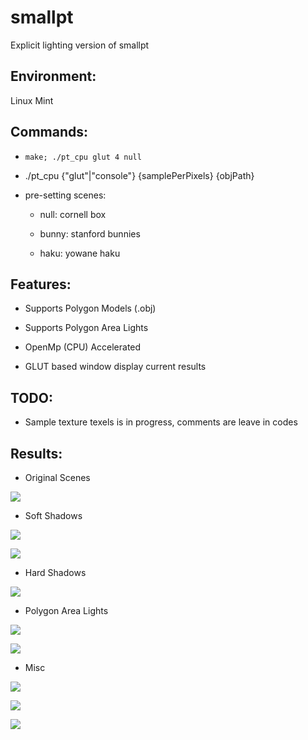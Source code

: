 # smallpt

Explicit lighting version of smallpt

## Environment:

Linux Mint

## Commands:

* ```make; ./pt_cpu glut 4 null```

* ./pt_cpu {"glut"|"console"} {samplePerPixels} {objPath}

* pre-setting scenes: 
    
    * null: cornell box

    * bunny: stanford bunnies

    * haku: yowane haku

## Features:

* Supports Polygon Models (.obj)

* Supports Polygon Area Lights

* OpenMp (CPU) Accelerated

* GLUT based window display current results

## TODO:

* Sample texture texels is in progress, comments are leave in codes

## Results:

* Original Scenes

![](Demos/125589.png)

* Soft Shadows

![](Demos/s_output_bunnyLowWithUV_63spp.png)

![](Demos/b_output_bunnyLowWithUV_63spp.png)

* Hard Shadows

![](Demos/h_output_bunnyLowWithUV_63spp.png)

* Polygon Area Lights

![](Demos/output_bunnyLowWithUV_32spp.png)

![](Demos/output_bunnyLowWithUV_16spp.png)

* Misc

![](Demos/output_b_5spp.png)

![](Demos/output_bunnyLowWithUV_17spp.png)

![](Demos/haku_output_2spp.png)